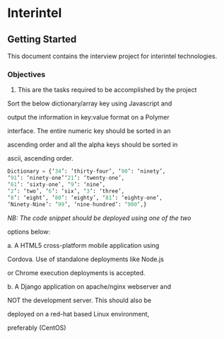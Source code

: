 # Interintel

## Getting Started

This document contains the interview project for interintel technologies.

### Objectives

1. This are the tasks required to be accomplished by the project

Sort the below dictionary/array key using Javascript and

output the information in key:value format on a Polymer

interface. The entire numeric key should be sorted in an

ascending order and all the alpha keys should be sorted in

ascii, ascending order.

```py
Dictionary = {‘34’: ’thirty-four’, ‘90’: ‘ninety’,
‘91’: ‘ninety-one’‘21’: ‘twenty-one’,
‘61’: ‘sixty-one’, ‘9’: ‘nine’,
‘2’: ‘two’, ‘6’: ‘six’, ‘3’: ‘three’,
‘8’: ‘eight’, ‘80’: ‘eighty’, ‘81’: ‘eighty-one’,
‘Ninety-Nine’: ’99’, ‘nine-hundred’: ‘900’,}
```

_NB: The code snippet should be deployed using one of the two_

options below:

a. A HTML5 cross-platform mobile application using

Cordova. Use of standalone deployments like Node.js

or Chrome execution deployments is accepted.

b. A Django application on apache/nginx webserver and

NOT the development server. This should also be

deployed on a red-hat based Linux environment,

preferably \(CentOS\)

